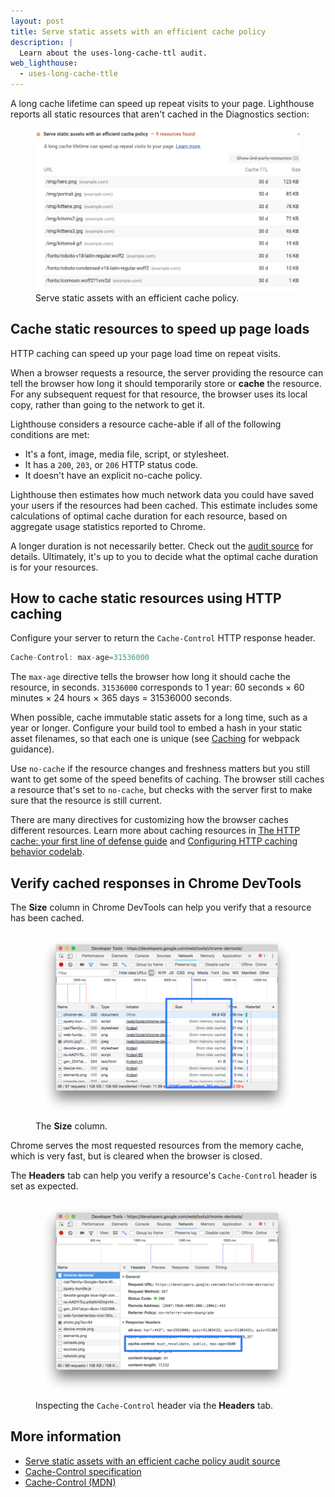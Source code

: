 ```yaml
---
layout: post
title: Serve static assets with an efficient cache policy
description: |
  Learn about the uses-long-cache-ttl audit.
web_lighthouse:
  - uses-long-cache-ttle
---
```


A long cache lifetime can speed up repeat visits to your page.
Lighthouse reports all static resources that aren't cached
in the Diagnostics section:

<figure class="w-figure">
  <img class="w-screenshot w-screenshot--filled" src="uses-long-cache-ttl.png" alt="Lighthouse: Serve static assets with an efficient cache policy">
  <figcaption class="w-figcaption">
    Serve static assets with an efficient cache policy.
  </figcaption>
</figure>

## Cache static resources to speed up page loads

HTTP caching can speed up your page load time on repeat visits.

When a browser requests a resource, the server providing the resource can tell the browser
how long it should temporarily store or **cache** the resource. For any subsequent request for that
resource, the browser uses its local copy, rather than going to the network to get it.

Lighthouse considers a resource cache-able if all of the following conditions are met:

- It's a font, image, media file, script, or stylesheet.
- It has a `200`, `203`, or `206` HTTP status code.
- It doesn't have an explicit no-cache policy.

Lighthouse then estimates how much network data you could have saved your users
if the resources had been cached. This estimate includes some calculations of
optimal cache duration for each resource, based on aggregate usage statistics reported
to Chrome.

A longer duration is not necessarily better.
Check out the [audit source](https://github.com/GoogleChrome/lighthouse/blob/master/lighthouse-core/audits/byte-efficiency/uses-long-cache-ttl.js) for details.
Ultimately,
it's up to you to decide what the optimal cache duration is for your resources.

## How to cache static resources using HTTP caching

Configure your server to return the `Cache-Control` HTTP response header.

```js
Cache-Control: max-age=31536000
```

The `max-age` directive tells the browser how long it should cache the resource, in seconds.
`31536000` corresponds to 1 year: 60 seconds × 60 minutes × 24 hours × 365 days = 31536000 seconds.


When possible, cache immutable static assets for a long time,
such as a year or longer.
Configure your build tool to embed a hash in your static asset filenames,
so that each one is unique (see
[Caching](https://webpack.js.org/guides/caching/) for webpack guidance).

Use `no-cache` if the resource changes and freshness matters
but you still want to get some of the speed benefits of caching.
The browser still caches a resource that's set to `no-cache`,
but checks with the server first to make sure that the resource is still current.

There are many directives for customizing how the browser caches different resources.
Learn more about caching resources in
[The HTTP cache: your first line of defense guide](/http-cache)
and [Configuring HTTP caching behavior codelab](/codelab-http-cache).

## Verify cached responses in Chrome DevTools

The **Size** column in Chrome DevTools can help you verify that a resource has been cached.

<figure class="w-figure">
  <img class="w-screenshot w-screenshot--filled" src="size.png" alt="The Size column.">
  <figcaption class="w-figcaption">
    The <b>Size</b> column.
  </figcaption>
</figure>

Chrome serves the most requested resources from the memory cache, which is very fast,
but is cleared when the browser is closed.

The **Headers** tab can help you verify a resource's `Cache-Control` header is set
as expected.

<figure class="w-figure">
  <img class="w-screenshot w-screenshot--filled" src="cache-control-header.png" alt="Inspecting the Cache-Control header via the Headers tab">
  <figcaption class="w-figcaption">
    Inspecting the <code>Cache-Control</code> header via the <b>Headers</b> tab.
  </figcaption>
</figure>

## More information

- [Serve static assets with an efficient cache policy audit source](https://github.com/GoogleChrome/lighthouse/blob/master/lighthouse-core/audits/byte-efficiency/uses-long-cache-ttl.js)
- [Cache-Control specification](https://www.w3.org/Protocols/rfc2616/rfc2616-sec14.html#sec14.9)
- [Cache-Control (MDN)](https://developer.mozilla.org/en-US/docs/Web/HTTP/Headers/Cache-Control)
